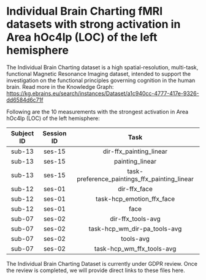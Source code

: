 # Individual Brain Charting fMRI datasets with strong activation in Area hOc4lp (LOC) of the left hemisphere

The Individual Brain Charting dataset is a high spatial-resolution, multi-task, functional Magnetic Resonance Imaging dataset, intended to support the investigation on the functional principles governing cognition in the human brain.
Read more in the Knowledge Graph: https://kg.ebrains.eu/search/instances/Dataset/a1c940cc-4777-417e-9326-dd6584d6c71f

Following are the 10 measurements with the strongest activation in Area hOc4lp (LOC) of the left hemisphere:

| Subject ID | Session ID | Task |
| :-: | :-: | :-: |
| sub-13 | ses-15 | dir-ffx_painting_linear|
| sub-13 | ses-15 | painting_linear|
| sub-13 | ses-15 | task-preference_paintings_ffx_painting_linear|
| sub-12 | ses-01 | dir-ffx_face|
| sub-12 | ses-01 | task-hcp_emotion_ffx_face|
| sub-12 | ses-01 | face|
| sub-07 | ses-02 | dir-ffx_tools-avg|
| sub-07 | ses-02 | task-hcp_wm_dir-pa_tools-avg|
| sub-07 | ses-02 | tools-avg|
| sub-07 | ses-02 | task-hcp_wm_ffx_tools-avg|


The Individual Brain Charting Dataset is currently under GDPR review. Once the review is completed, we will provide direct links to these files here.